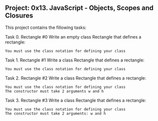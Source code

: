 Project: 0x13. JavaScript - Objects, Scopes and Closures
----------------------------------------------------

This project contains the fillowing tasks:

Task 0. Rectangle #0
Write an empty class Rectangle that defines a rectangle:

    You must use the class notation for defining your class

Task 1. Rectangle #1
Write a class Rectangle that defines a rectangle:

    You must use the class notation for defining your class

Task 2. Rectangle #2
Write a class Rectangle that defines a rectangle:

    You must use the class notation for defining your class
    The constructor must take 2 arguments w and h

Task 3. Rectangle #3
Write a class Rectangle that defines a rectangle:

    You must use the class notation for defining your class
    The constructor must take 2 arguments: w and h
    